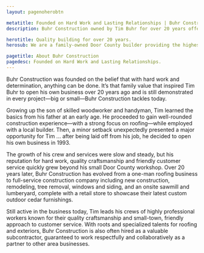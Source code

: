 ```yaml
---
layout: pagenoherobtn

metatitle: Founded on Hard Work and Lasting Relationships | Buhr Construction
description: Buhr Construction owned by Tim Buhr for over 20 years offers custom building, remodeling, roofing, siding, windows, tree removal in Brown, Door, Kewaunee County.

herotitle: Quality building for over 20 years.
herosub: We are a family-owned Door County builder providing the highest quality in full-service construction, remodeling, custom woodwork and roofing. 

pagetitle: About Buhr Construction
pagedesc: Founded on Hard Work and Lasting Relationships. 
---
```


Buhr Construction was founded on the belief that with hard work and determination, anything can be done. It’s that family value that inspired Tim Buhr to open his own business over 20 years ago and is still demonstrated in every project&mdash;big or small&mdash;Buhr Construction tackles today.  
	
Growing up the son of skilled woodworker and handyman, Tim learned the basics from his father at an early age. He proceeded to gain well-rounded construction experience&mdash;with a strong focus on roofing&mdash;while employed with a local builder. Then, a minor setback unexpectedly presented a major opportunity for Tim ... after being laid off from his job, he decided to open his own business in 1993. 

The growth of his crew and services were slow and steady, but his reputation for hard work, quality craftsmanship and friendly customer service quickly grew beyond his small Door County workshop. Over 20 years later, Buhr Construction has evolved from a one-man roofing business to full-service construction company including new construction, remodeling, tree removal, windows and siding, and an onsite sawmill and lumberyard, complete with a retail store to showcase their latest custom outdoor cedar furnishings. 

Still active in the business today, Tim leads his crews of highly professional workers known for their quality craftsmanship and small-town, friendly approach to customer service. With roots and specialized talents for roofing and exteriors, Buhr Construction is also often hired as a valuable subcontractor, guaranteed to work respectfully and collaboratively as a partner to other area businesses.

